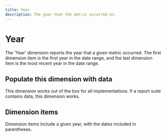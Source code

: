 ```yaml
---
title: Year
description: The year that the metric occurred on.
---
```


# Year

The 'Year' dimension reports the year that a given metric occurred. The first dimension item is the first year in the date range, and the last dimension item is the most recent year in the date range.

## Populate this dimension with data

This dimension works out of the box for all implementations. If a report suite contains data, this dimension works.

## Dimension items

Dimension items include a given year, with the dates included in parentheses.
